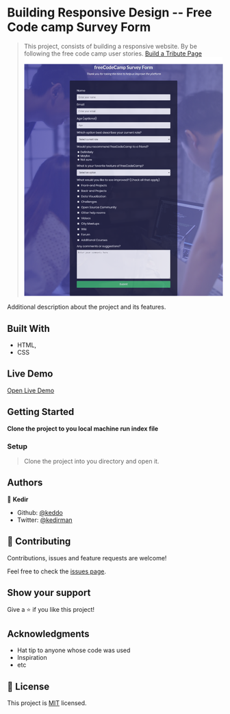 # Building Responsive Design -- Free Code camp Survey Form

> This project, consists of building a responsive website. By be following the free code camp user stories.
[Build a Tribute Page](https://www.freecodecamp.org/learn/responsive-web-design/responsive-web-design-projects/build-a-tribute-page)
![screenshot](./app_screenshot.png)

Additional description about the project and its features.

## Built With

- HTML,
- CSS
## Live Demo

[Open Live Demo](https://rawcdn.githack.com/keddo/FCCSurveyForm/13f36df4deb121a484a312de00bacd117c76e3df/index.html)


## Getting Started

**Clone the project to you local machine run index file**

### Setup
> Clone the project into you directory and open it.


## Authors

👤 **Kedir**

- Github: [@keddo](https://github.com/keddo)
- Twitter: [@kedirman](https://twitter.com/kedirman)
## 🤝 Contributing

Contributions, issues and feature requests are welcome!

Feel free to check the [issues page](issues/).

## Show your support

Give a ⭐️ if you like this project!

## Acknowledgments

- Hat tip to anyone whose code was used
- Inspiration
- etc

## 📝 License

This project is [MIT](lic.url) licensed.